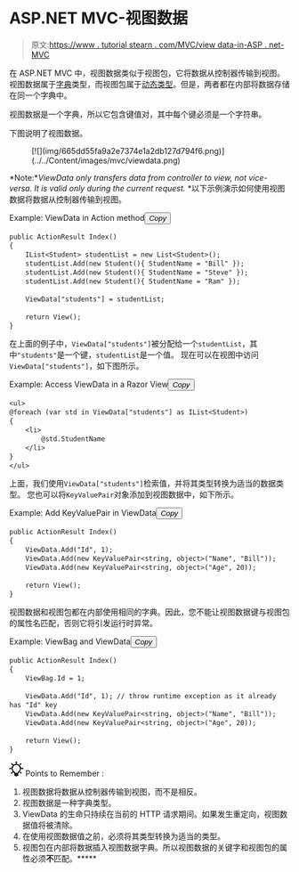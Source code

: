 # ASP.NET MVC-视图数据

> 原文:[https://www . tutorial stearn . com/MVC/view data-in-ASP . net-MVC](https://www.tutorialsteacher.com/mvc/viewdata-in-asp.net-mvc)

在 ASP.NET MVC 中，视图数据类似于视图包，它将数据从控制器传输到视图。视图数据属于[字典](/csharp/csharp-dictionary)类型，而视图包属于[动态类型](/csharp/csharp-dynamic-type)。但是，两者都在内部将数据存储在同一个字典中。

视图数据是一个字典，所以它包含键值对，其中每个键必须是一个字符串。

下图说明了视图数据。

<figure>[![](img/665dd55fa9a2e7374e1a2db127d794f6.png)](../../Content/images/mvc/viewdata.png)</figure>

*Note:**ViewData only transfers data from controller to view, not vice-versa. It is valid only during the current request.* *以下示例演示如何使用视图数据将数据从控制器传输到视图。

Example: ViewData in Action method<button class="copy-btn pull-right" title="Copy example code">*Copy*</button> 

```
public ActionResult Index()
{
    IList<Student> studentList = new List<Student>();
    studentList.Add(new Student(){ StudentName = "Bill" });
    studentList.Add(new Student(){ StudentName = "Steve" });
    studentList.Add(new Student(){ StudentName = "Ram" });

    ViewData["students"] = studentList;

    return View();
} 
```

在上面的例子中，`ViewData["students"]`被分配给一个`studentList`，其中`"students"`是一个键，`studentList`是一个值。 现在可以在视图中访问`ViewData["students"]`，如下图所示。

Example: Access ViewData in a Razor View<button class="copy-btn pull-right" title="Copy example code">*Copy*</button> 

```
<ul>
@foreach (var std in ViewData["students"] as IList<Student>)
{
    <li>
        @std.StudentName
    </li>
}
</ul>
```

上面，我们使用`ViewData["students"]`检索值，并将其类型转换为适当的数据类型。 您也可以将`KeyValuePair`对象添加到视图数据中，如下所示。

Example: Add KeyValuePair in ViewData<button class="copy-btn pull-right" title="Copy example code">*Copy*</button> 

```
public ActionResult Index()
{
    ViewData.Add("Id", 1);
    ViewData.Add(new KeyValuePair<string, object>("Name", "Bill"));
    ViewData.Add(new KeyValuePair<string, object>("Age", 20));

    return View();
} 
```

视图数据和视图包都在内部使用相同的字典。因此，您不能让视图数据键与视图包的属性名匹配，否则它将引发运行时异常。

Example: ViewBag and ViewData<button class="copy-btn pull-right" title="Copy example code">*Copy*</button> 

```
public ActionResult Index()
{
    ViewBag.Id = 1;

    ViewData.Add("Id", 1); // throw runtime exception as it already has "Id" key
    ViewData.Add(new KeyValuePair<string, object>("Name", "Bill"));
    ViewData.Add(new KeyValuePair<string, object>("Age", 20));

    return View();
} 
```

![](img/85db52f5404f0c468e1b194aa487d6a1.png)  Points to Remember :

1.  视图数据将数据从控制器传输到视图，而不是相反。
2.  视图数据是一种字典类型。
3.  ViewData 的生命只持续在当前的 HTTP 请求期间。如果发生重定向，视图数据值将被清除。
4.  在使用视图数据值之前，必须将其类型转换为适当的类型。
5.  视图包在内部将数据插入视图数据字典。所以视图数据的关键字和视图包的属性必须**不**匹配。*****